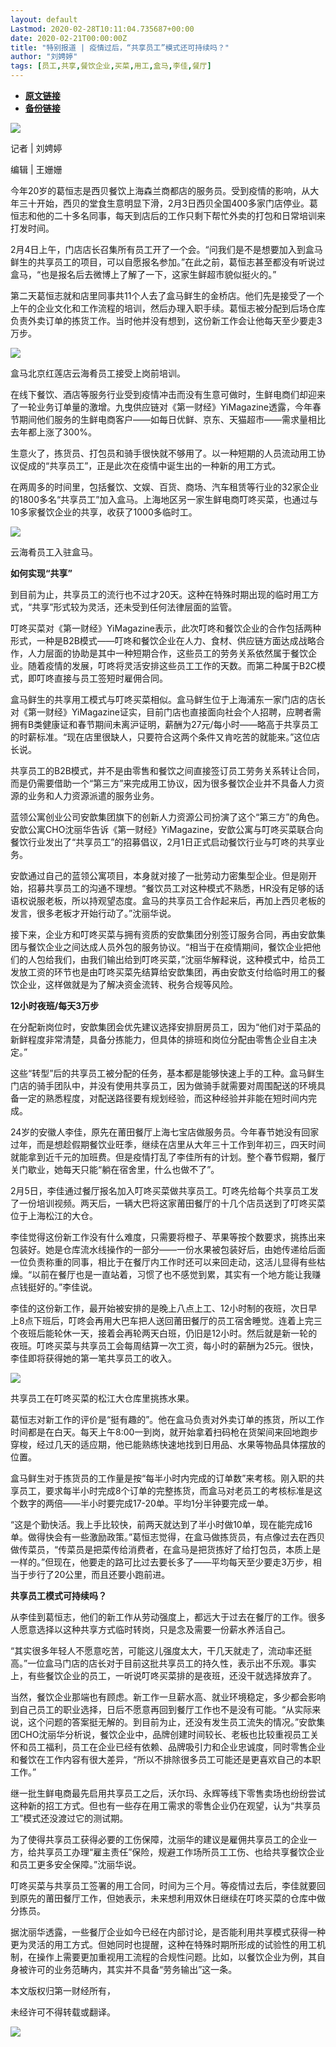 ```yaml
---
layout: default
Lastmod: 2020-02-28T10:11:04.735687+00:00
date: 2020-02-21T00:00:00Z
title: "特别报道 | 疫情过后，“共享员工”模式还可持续吗？"
author: "刘娉婷"
tags: [员工,共享,餐饮企业,买菜,用工,盒马,李佳,餐厅]
---
```


* [**原文链接**](http://mp.weixin.qq.com/s?__biz=MjM5NDAzMjk2MA==&amp;mid=2653546578&amp;idx=1&amp;sn=6f1b2a551b32eedc7ed2dc4aa072f895&amp;chksm=bd50b47d8a273d6b838a062b140225d399425ee1507b07b7b4827e05cc53706767e682f8ed29#rd)
* [**备份链接**](http://archive.ph/KnGeE)


[![](/images/post/65cdf383bf02d3dee794a883402a88e2.jpg)](https://shop19352178.m.youzan.com/wscgoods/detail/2fsvuxzx1581m?banner_id=f.48137391%7Egoods.5%7E1%7ELr4rzi3H&components_style_size=undefined&reft=1521710835499_1578914588551&spm=g404120766_f.48137391&sf=wx_sm&form=singlemessage)

记者 | 刘娉婷

编辑 | 王姗姗

今年20岁的葛恒志是西贝餐饮上海森兰商都店的服务员。受到疫情的影响，从大年三十开始，西贝的堂食生意明显下滑，2月3日西贝全国400多家门店停业。葛恒志和他的二十多名同事，每天到店后的工作只剩下帮忙外卖的打包和日常培训来打发时间。

2月4日上午，门店店长召集所有员工开了一个会。“问我们是不是想要加入到盒马鲜生的共享员工的项目，可以自愿报名参加。”在此之前，葛恒志甚至都没有听说过盒马，“也是报名后去微博上了解了一下，这家生鲜超市貌似挺火的。”

第二天葛恒志就和店里同事共11个人去了盒马鲜生的金桥店。他们先是接受了一个上午的企业文化和工作流程的培训，然后办理入职手续。葛恒志被分配到后场仓库负责外卖订单的拣货工作。当时他并没有想到，这份新工作会让他每天至少要走3万步。

![](/images/post/288dc57e829e2a0ff5b95ef3a3133d21.jpg)

盒马北京红莲店云海肴员工接受上岗前培训。

在线下餐饮、酒店等服务行业受到疫情冲击而没有生意可做时，生鲜电商们却迎来了一轮业务订单量的激增。九曳供应链对《第一财经》YiMagazine透露，今年春节期间他们服务的生鲜电商客户——如每日优鲜、京东、天猫超市——需求量相比去年都上涨了300%。

生意火了，拣货员、打包员和骑手很快就不够用了。以一种短期的人员流动用工协议促成的“共享员工”，正是此次在疫情中诞生出的一种新的用工方式。

在两周多的时间里，包括餐饮、文娱、百货、商场、汽车租赁等行业的32家企业的1800多名“共享员工”加入盒马。上海地区另一家生鲜电商叮咚买菜，也通过与10多家餐饮企业的共享，收获了1000多临时工。

![](/images/post/d857c23b0cbc7c75c8d653334d19e740.jpg)

云海肴员工入驻盒马。

**如何实现“共享”**

到目前为止，共享员工的流行也不过才20天。这种在特殊时期出现的临时用工方式，“共享”形式较为灵活，还未受到任何法律层面的监管。

叮咚买菜对《第一财经》YiMagazine表示，此次叮咚和餐饮企业的合作包括两种形式，一种是B2B模式——叮咚和餐饮企业在人力、食材、供应链方面达成战略合作，人力层面的协助是其中一种短期合作，这些员工的劳务关系依然属于餐饮企业。随着疫情的发展，叮咚将灵活安排这些员工工作的天数。而第二种属于B2C模式，即叮咚直接与员工签短时雇佣合同。

盒马鲜生的共享用工模式与叮咚买菜相似。盒马鲜生位于上海浦东一家门店的店长对《第一财经》YiMagazine证实，目前门店也直接面向社会个人招聘，应聘者需拥有B类健康证和春节期间未离沪证明，薪酬为27元/每小时——略高于共享员工的时薪标准。“现在店里很缺人，只要符合这两个条件又肯吃苦的就能来。”这位店长说。

共享员工的B2B模式，并不是由零售和餐饮之间直接签订员工劳务关系转让合同，而是仍需要借助一个“第三方”来完成用工协议，因为很多餐饮企业并不具备人力资源的业务和人力资源派遣的服务业务。

蓝领公寓创业公司安歆集团旗下的创新人力资源公司扮演了这个“第三方”的角色。安歆公寓CHO沈丽华告诉《第一财经》YiMagazine，安歆公寓与叮咚买菜联合向餐饮行业发出了“共享员工”的招募倡议，2月1日正式启动餐饮行业与叮咚的共享业务。

安歆通过自己的蓝领公寓项目，本身就对接了一批劳动力密集型企业。但是刚开始，招募共享员工的沟通不理想。“餐饮员工对这种模式不熟悉，HR没有足够的话语权说服老板，所以持观望态度。盒马的共享员工合作起来后，再加上西贝老板的发言，很多老板才开始行动了。”沈丽华说。

接下来，企业方和叮咚买菜与拥有资质的安歆集团分别签订服务合同，再由安歆集团与餐饮企业之间达成人员外包的服务协议。“相当于在疫情期间，餐饮企业把他们的人包给我们，由我们输出给到叮咚买菜，”沈丽华解释说，这种模式中，给员工发放工资的环节也是由叮咚买菜先结算给安歆集团，再由安歆支付给临时用工的餐饮企业，这样做就是为了解决资金流转、税务合规等风险。

**12小时夜班/每天3万步**

在分配新岗位时，安歆集团会优先建议选择安排厨房员工，因为“他们对于菜品的新鲜程度非常清楚，具备分拣能力，但具体的排班和岗位分配由零售企业自主决定。”

这些“转型”后的共享员工被分配的任务，基本都是能够快速上手的工种。盒马鲜生门店的骑手团队中，并没有使用共享员工，因为做骑手就需要对周围配送的环境具备一定的熟悉程度，对配送路径要有规划经验，而这种经验并非能在短时间内完成。

24岁的安徽人李佳，原先在莆田餐厅上海七宝店做服务员。今年春节她没有回家过年，而是想趁假期餐饮业旺季，继续在店里从大年三十工作到年初三，四天时间就能拿到近千元的加班费。但是疫情打乱了李佳所有的计划。整个春节假期，餐厅关门歇业，她每天只能“躺在宿舍里，什么也做不了”。

2月5日，李佳通过餐厅报名加入叮咚买菜做共享员工。叮咚先给每个共享员工发了一份培训视频。两天后，一辆大巴将这家莆田餐厅的十几个店员送到了叮咚买菜位于上海松江的大仓。

李佳觉得这份新工作没有什么难度，只需要将橙子、苹果等按个数要求，挑拣出来包装好。她是仓库流水线操作的一部分——一份水果被包装好后，由她传递给后面一位负责称重的同事，相比于在餐厅内工作时还可以来回走动，这活儿显得有些枯燥。“以前在餐厅也是一直站着，习惯了也不感觉到累，其实有一个地方能让我赚点钱挺好的。”李佳说。

李佳的这份新工作，最开始被安排的是晚上八点上工、12小时制的夜班，次日早上8点下班后，叮咚会再用大巴车把人送回莆田餐厅的员工宿舍睡觉。连着上完三个夜班后能轮休一天，接着会再轮两天白班，仍旧是12小时。然后就是新一轮的夜班。叮咚买菜与共享员工会每周结算一次工资，每小时的薪酬为25元。很快，李佳即将获得她的第一笔共享员工的收入。

![](/images/post/3868bbb2a2522021309a866509145e41.jpg)

共享员工在叮咚买菜的松江大仓库里挑拣水果。

葛恒志对新工作的评价是“挺有趣的”。他在盒马负责对外卖订单的拣货，所以工作时间都是在白天。每天上午8:00一到岗，就开始拿着扫码枪在货架间来回地跑步穿梭，经过几天的适应期，他已能熟练快速地找到日用品、水果等物品具体摆放的位置。

盒马鲜生对于拣货员的工作量是按“每半小时内完成的订单数”来考核。刚入职的共享员工，要求每半小时完成8个订单的完整拣货，而盒马对老员工的考核标准是这个数字的两倍——半小时要完成17-20单。平均1分半钟要完成一单。

“这是个勤快活。我上手比较快，前两天就达到了半小时做10单，现在能完成16单。做得快会有一些激励政策。”葛恒志觉得，在盒马做拣货员，有点像过去在西贝做传菜员，“传菜员是把菜传给消费者，在盒马是把货拣好了给打包员，本质上是一样的。”但现在，他要走的路可比过去要长多了——平均每天至少要走3万步，相当于步行了20公里，而且还要小跑前进。

**共享员工模式可持续吗？**

从李佳到葛恒志，他们的新工作从劳动强度上，都远大于过去在餐厅的工作。很多人愿意选择以这种共享方式临时转岗，只是念及需要一份薪水养活自己。

“其实很多年轻人不愿意吃苦，可能这儿强度太大，干几天就走了，流动率还挺高。”一位盒马门店的店长对于目前这批共享员工的持久性，表示出不乐观。事实上，有些餐饮企业的员工，一听说叮咚买菜排的是夜班，还没干就选择放弃了。

当然，餐饮企业那端也有顾虑。新工作一旦薪水高、就业环境稳定，多少都会影响到自己员工的职业选择，日后不愿意再回到餐厅工作也不是没有可能。“从实际来说，这个问题的答案挺无解的。到目前为止，还没有发生员工流失的情况。”安歆集团CHO沈丽华分析说，餐饮企业中，品牌创建时间较长、老板也比较重视员工关怀和员工福利，员工在企业已经有依赖、品牌吸引力和企业忠诚度，同时零售企业和餐饮在工作内容有很大差异，“所以不排除很多员工可能还是更喜欢自己的本职工作。”

继一批生鲜电商最先启用共享员工之后，沃尔玛、永辉等线下零售卖场也纷纷尝试这种新的招工方式。但也有一些存在用工需求的零售企业仍在观望，认为“共享员工”模式还没渡过它的测试期。

为了使得共享员工获得必要的工伤保障，沈丽华的建议是雇佣共享员工的企业一方，给共享员工办理“雇主责任”保险，规避工作场所员工工伤、也给共享餐饮企业和员工更多安全保障。”沈丽华说。

叮咚买菜与共享员工签署的用工合同，时间为三个月。等疫情过去后，李佳就要回到原先的莆田餐厅工作，但她表示，未来想利用双休日继续在叮咚买菜的仓库中做分拣员。

据沈丽华透露，一些餐厅企业如今已经在内部讨论，是否能利用共享模式获得一种更为灵活的用工方式。但她同时也提醒，这种在特殊时期所形成的试验性的用工机制，在操作上需要更加重视用工流程的合规性问题。比如，以餐饮企业为例，其自身被许可的业务范畴内，其实并不具备“劳务输出”这一条。

本文版权归第一财经所有，

未经许可不得转载或翻译。

![](/images/post/5dba3e74ea8474e7f2712cc5656c6a0e.jpg)

